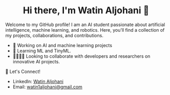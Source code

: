 <h1 align="center">Hi there, I'm Watin Aljohani 🥰</h1>

Welcome to my GitHub profile! I am an AI student passionate about artificial intelligence, machine learning, and robotics. Here, you'll find a collection of my projects, collaborations, and contributions.

 - 🔭 Working on AI and machine learning projects
 - 🌱 Learning ML and TinyML.
 - 🫱🏽‍🫲🏻 Looking to collaborate with developers and researchers on innovative AI projects.


💬 Let's Connect!
- LinkedIn: [Watin Aljohani](https://www.linkedin.com/in/watin-aljohani/)
- Email: watin1aljohani@gmail.com
